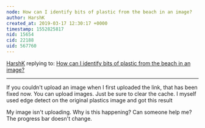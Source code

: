 ```yaml
---
node: How can I identify bits of plastic from the beach in an image?
author: HarshK
created_at: 2019-03-17 12:30:17 +0000
timestamp: 1552825817
nid: 15654
cid: 22188
uid: 567760
---
```




[HarshK](../profile/HarshK) replying to: [How can I identify bits of plastic from the beach in an image?](../notes/jlev/02-01-2018/how-can-i-identify-bits-of-plastic-from-the-beach-in-an-image)

----
If you couldn't upload an image when I first uploaded the link, that has been fixed now. You can upload images. Just be sure to clear the cache. I myself used edge detect on the original plastics image and got this result

My image isn't uploading. Why is this happening? Can someone help me? The progress bar doesn't change.